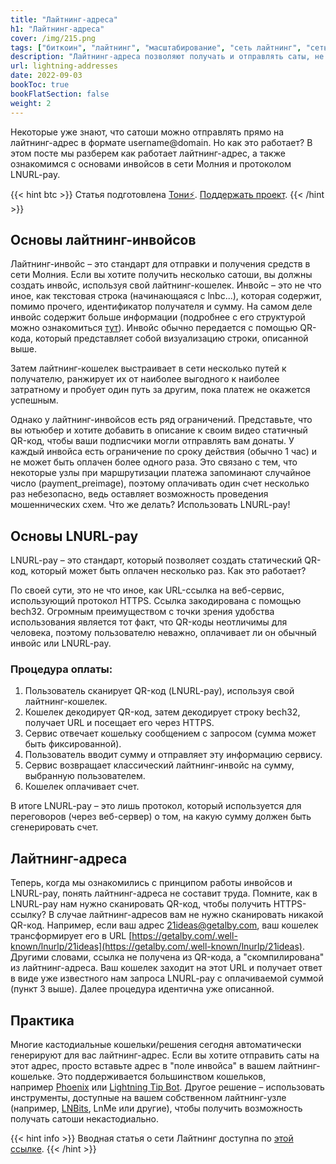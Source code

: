 ```yaml
---
title: "Лайтнинг-адреса"
h1: "Лайтнинг-адреса"
cover: /img/215.png
tags: ["биткоин", "лайтнинг", "масштабирование", "сеть лайтнинг", "сеть молния", "адреса", "платежи"]
description: "Лайтнинг-адреса позволяют получать и отправлять саты, не требуя при этом создавать каждый раз новые инвойсы. Эта статья пояснит как работает этот механизм."
url: lightning-addresses
date: 2022-09-03
bookToc: true
bookFlatSection: false
weight: 2
---
```


Некоторые уже знают, что сатоши можно отправлять прямо на лайтнинг-адрес в формате username@domain. Но как это работает? В этом посте мы разберем как работает лайтнинг-адрес, а также ознакомимся с основами инвойсов в сети Молния и протоколом LNURL-pay.

{{< hint btc >}}
Статья подготовлена [Тони⚡️](https://snort.social/p/npub10awzknjg5r5lajnr53438ndcyjylgqsrnrtq5grs495v42qc6awsj45ys7). [Поддержать проект](/contribute/).
{{< /hint >}}

## Основы лайтнинг-инвойсов

Лайтнинг-инвойс – это стандарт для отправки и получения средств в сети Молния. Если вы хотите получить несколько сатоши, вы должны создать инвойс, используя свой лайтнинг-кошелек. Инвойс – это не что иное, как текстовая строка (начинающаяся с lnbc...), которая содержит, помимо прочего, идентификатор получателя и сумму. На самом деле инвойс содержит больше информации (подробнее с его структурой можно ознакомиться [тут](https://www.bolt11.org/)). Инвойс обычно передается с помощью QR-кода, который представляет собой визуализацию строки, описанной выше.

Затем лайтнинг-кошелек выстраивает в сети несколько путей к получателю, ранжирует их от наиболее выгодного к наиболее затратному и пробует один путь за другим, пока платеж не окажется успешным.

Однако у лайтнинг-инвойсов есть ряд ограничений. Представьте, что вы ютьюбер и хотите добавить в описание к своим видео статичный QR-код, чтобы ваши подписчики могли отправлять вам донаты. У каждый инвойса есть ограничение по сроку действия (обычно 1 час) и не может быть оплачен более одного раза. Это связано с тем, что некоторые узлы при маршрутизации платежа запоминают случайное число (payment_preimage), поэтому оплачивать один счет несколько раз небезопасно, ведь оставляет возможность проведения мошеннических схем. Что же делать? Использовать LNURL-pay!

## Основы LNURL-pay

LNURL-pay – это стандарт, который позволяет создать статический QR-код, который может быть оплачен несколько раз. Как это работает?

По своей сути, это не что иное, как URL-ссылка на веб-сервис, использующий протокол HTTPS. Ссылка закодирована с помощью bech32. Огромным преимуществом с точки зрения удобства использования является тот факт, что QR-коды неотличимы для человека, поэтому пользователю неважно, оплачивает ли он обычный инвойс или LNURL-pay.

### Процедура оплаты:

1. Пользователь сканирует QR-код (LNURL-pay), используя свой лайтнинг-кошелек.
2. Кошелек декодирует QR-код, затем декодирует строку bech32, получает URL и посещает его через HTTPS.
3. Сервис отвечает кошельку сообщением с запросом (сумма может быть фиксированной).
4. Пользователь вводит сумму и отправляет эту информацию сервису.
5. Сервис возвращает классический лайтнинг-инвойс на сумму, выбранную пользователем.
6. Кошелек оплачивает счет.

В итоге LNURL-pay – это лишь протокол, который используется для переговоров (через веб-сервер) о том, на какую сумму должен быть сгенерировать счет.

## Лайтнинг-адреса

Теперь, когда мы ознакомились с принципом работы инвойсов и LNURL-pay, понять лайтнинг-адреса не составит труда. Помните, как в LNURL-pay нам нужно сканировать QR-код, чтобы получить HTTPS-ссылку? В случае лайтнинг-адресов вам не нужно сканировать никакой QR-код. Например, если ваш адрес 21ideas@getalby.com, ваш кошелек трансформирует его в URL [https://getalby.com/.well-known/lnurlp/21ideas](https://getalby.com/.well-known/lnurlp/21ideas). Другими словами, ссылка не получена из QR-кода, а "скомпилирована" из лайтнинг-адреса. Ваш кошелек заходит на этот URL и получает ответ в виде уже известного нам запроса LNURL-pay с оплачиваемой суммой (пункт 3 выше). Далее процедура идентична уже описанной.

## Практика

Многие кастодиальные кошельки/решения сегодня автоматически генерируют для вас лайтнинг-адрес. Если вы хотите отправить саты на этот адрес, просто вставьте адрес в "поле инвойса" в вашем лайтнинг-кошельке. Это поддерживается большинством кошельков, например [Phoenix](/phoenix) или [Lightning Tip Bot](/lntips). Другое решение – использовать инструменты, доступные на вашем собственном лайтнинг-узле (например, [LNBits](/lnbits), LnMe или другие), чтобы получить возможность получать сатоши некастодиально.

{{< hint info >}}
Вводная статья о сети Лайтнинг доступна по [этой ссылке](/chto-takoe-laitning/).
{{< /hint >}}